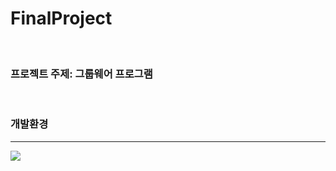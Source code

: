 # FinalProject

<br>

### 프로젝트 주제: 그룹웨어 프로그램

<br>

### 개발환경
<hr>
<img src="https://user-images.githubusercontent.com/67682215/118840705-9c66fb80-b902-11eb-87fd-62a2367ceb0e.png" />

